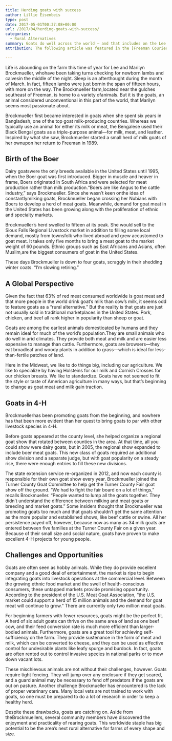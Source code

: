 ```yaml
---
title: Herding goats with success
author: Lillie Eisenbeis
type: post
date: 2017-05-01T00:37:08+00:00
url: /2017/04/herding-goats-with-success/
categories:
  - Rural Alternatives
summary: Goats do well across the world — and that includes on the Lee & Marilyn Brockmueller farm
attribution: The following article was featured in the [Freeman Courier](http://freemansd.com) in March 2017 as part of the feature “Rural Alternatives”.

---
```

Life is abounding on the farm this time of year for Lee and Marilyn Brockmueller, whohave been taking turns checking for newborn lambs and calvesin the middle of the night. Sleep is an afterthought during the month of March. In fact, fifteen lambs were just bornin the span of fifteen hours, with more on the way. The Brockmueller farm,located near the gulches southeast of Freeman, is home to a variety ofanimals. But it is the goats, an animal considered unconventional in this part of the world, that Marilyn seems most passionate about.

Brockmueller first became interested in goats when she spent six years in Bangladesh, one of the top goat milk-producing countries. Whereas we typically use an animal for either its milk or meat, the Bengalese used their Black Bengal goats as a triple-purpose animal—for milk, meat, and leather. Inspired by what she saw, Brockmueller started a small herd of milk goats of her ownupon her return to Freeman in 1989.

Birth of the Boer
-----------------

Dairy goatswere the only breeds available in the United States until 1995, when the Boer goat was first introduced. Bigger in muscle and heaver in frame, Boers originated in South Africa and were selected for meat production rather than milk production.“Boers are like Angus to the cattle industry,” says Brockmueller. Since she wasn’t keen onthe idea of constantlymilking goats, Brockmueller began crossing her Nubians with Boers to develop a herd of meat goats. Meanwhile, demand for goat meat in the United States has been growing along with the proliferation of ethnic and specialty markets.

Brockmueller’s herd swelled to fifteen at its peak. She would sell to the Sioux Falls Regional Livestock market in addition to filling some local demand, mostly from townsfolk who lived abroad and grew accustomed to goat meat. It takes only five months to bring a meat goat to the market weight of 60 pounds. Ethnic groups such as East Africans and Asians, often Muslim,are the biggest consumers of goat in the United States.

These days Brockmueller is down to four goats, scraggly in their shedding winter coats. “I’m slowing retiring.”

A Global Perspective
--------------------

Given the fact that 63% of red meat consumed worldwide is goat meat and that more people in the world drink goat’s milk than cow’s milk, it seems odd to feature goats as a “rural alternative.” But the reality is that goats are just not usually sold in traditional marketplaces in the United States. Pork, chicken, and beef all rank higher in popularity than sheep or goat.

Goats are among the earliest animals domesticated by humans and they remain ideal for much of the world’s population.They are small animals who do well in arid climates. They provide both meat and milk and are easier less expensive to manage than cattle. Furthermore, goats are browsers—they eat broadleaf and woody plants in addition to grass—which is ideal for less-than-fertile patches of land.

Here in the Midwest, we like to do things big, including our agriculture. We like to specialize by having Holsteins for our milk and Cornish Crosses for our chicken breasts. We like to standardize. Goats have not seemed to fit the style or taste of American agriculture in many ways, but that’s beginning to change as goat meat and milk gain traction.

Goats in 4-H
------------

Brockmuellerhas been promoting goats from the beginning, and nowhere has that been more evident than her quest to bring goats to par with other livestock species in 4-H.

Before goats appeared at the county level, she helped organize a regional goat show that rotated between counties in the area. At that time, all you could show were dairy goats, but in 2005, the regional show expanded to include boer meat goats. This new class of goats required an additional show division and a separate judge, but with goat popularity on a steady rise, there were enough entries to fill these new divisions.

The state extension service re-organized in 2012, and now each county is responsible for their own goat show every year. Brockmueller joined the Turner County Goat Committee to help get the Turner County Fair goat show off the ground. “We had to fight the fair board on a lot of things,” recalls Brockmueller. “People wanted to lump all the goats together. They didn’t understand the difference between milking and meat goats or breeding and market goats.” Some insiders thought that Brockmueller was promoting goats too much and that goats shouldn’t get the same attention as the more popular and established shows, like beef cattle or swine. All her persistence payed off, however, because now as many as 34 milk goats are entered between five families at the Turner County Fair on a given year. Because of their small size and social nature, goats have proven to make excellent 4-H projects for young people.

Challenges and Opportunities
----------------------------

Goats are often seen as hobby animals. While they do provide excellent company and a good deal of entertainment, the market is ripe to begin integrating goats into livestock operations at the commercial level. Between the growing ethnic food market and the swell of health-conscious consumers, these untapped markets provide promising opportunity. According to the president of the U.S. Meat Goat Association, “the U.S. market could support a herd of 15 million animals and the demand for goat meat will continue to grow.” There are currently only two million meat goats.

For beginning farmers with fewer resources, goats might be the perfect fit. A herd of six adult goats can thrive on the same area of land as one beef cow, and their feed conversion rate is much more efficient than larger-bodied animals. Furthermore, goats are a great tool for achieving self-sufficiency on the farm. They provide sustenance in the form of meat and milk, which can be converted to cheese, and they can be used as effective control for undesirable plants like leafy spurge and burdock. In fact, goats are often rented out to control invasive species in national parks or to mow down vacant lots.

These mischievous animals are not without their challenges, however. Goats require tight fencing. They will jump over any enclosure if they get scared, and a guard animal may be necessary to fend off predators if the goats are out on pasture. Another challenge Brockmueller has encountered is the lack of proper veterinary care. Many local vets are not trained to work with goats, so one must be prepared to do a lot of research in order to keep a healthy herd.

Despite these drawbacks, goats are catching on. Aside from theBrockmuellers, several community members have discovered the enjoyment and practicality of rearing goats. This worldwide staple has big potential to be the area’s next rural alternative for farms of every shape and size.
